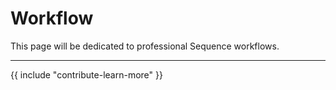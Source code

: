 # Workflow

This page will be dedicated to professional Sequence workflows.

---

{{ include "contribute-learn-more" }}
